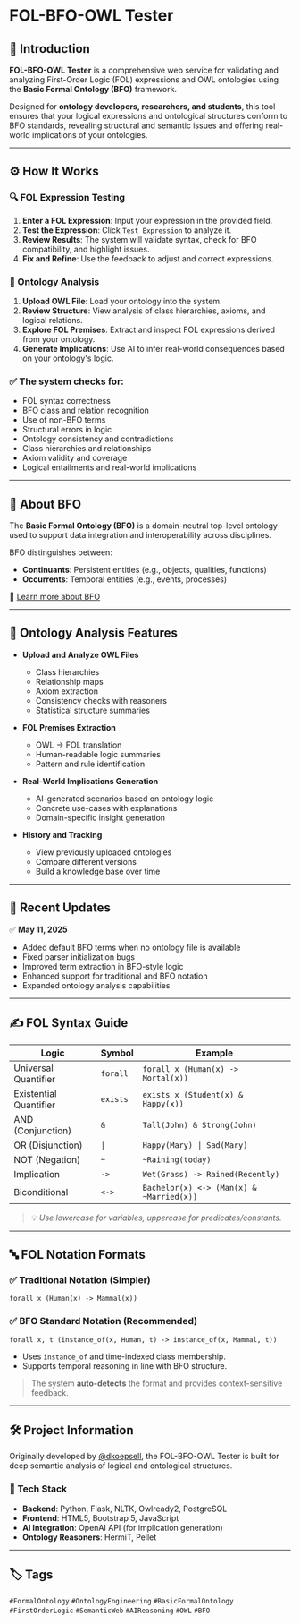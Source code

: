 # FOL-BFO-OWL Tester

## 🧠 Introduction

**FOL-BFO-OWL Tester** is a comprehensive web service for validating and analyzing First-Order Logic (FOL) expressions and OWL ontologies using the **Basic Formal Ontology (BFO)** framework.

Designed for **ontology developers, researchers, and students**, this tool ensures that your logical expressions and ontological structures conform to BFO standards, revealing structural and semantic issues and offering real-world implications of your ontologies.

---

## ⚙️ How It Works

### 🔍 FOL Expression Testing

1. **Enter a FOL Expression**: Input your expression in the provided field.
2. **Test the Expression**: Click `Test Expression` to analyze it.
3. **Review Results**: The system will validate syntax, check for BFO compatibility, and highlight issues.
4. **Fix and Refine**: Use the feedback to adjust and correct expressions.

### 🧩 Ontology Analysis

1. **Upload OWL File**: Load your ontology into the system.
2. **Review Structure**: View analysis of class hierarchies, axioms, and logical relations.
3. **Explore FOL Premises**: Extract and inspect FOL expressions derived from your ontology.
4. **Generate Implications**: Use AI to infer real-world consequences based on your ontology's logic.

### ✅ The system checks for:
- FOL syntax correctness
- BFO class and relation recognition
- Use of non-BFO terms
- Structural errors in logic
- Ontology consistency and contradictions
- Class hierarchies and relationships
- Axiom validity and coverage
- Logical entailments and real-world implications

---

## 🧱 About BFO

The **Basic Formal Ontology (BFO)** is a domain-neutral top-level ontology used to support data integration and interoperability across disciplines.

BFO distinguishes between:
- **Continuants**: Persistent entities (e.g., objects, qualities, functions)
- **Occurrents**: Temporal entities (e.g., events, processes)

🔗 [Learn more about BFO](https://basic-formal-ontology.org)

---

## 🔎 Ontology Analysis Features

- **Upload and Analyze OWL Files**
  - Class hierarchies
  - Relationship maps
  - Axiom extraction
  - Consistency checks with reasoners
  - Statistical structure summaries

- **FOL Premises Extraction**
  - OWL → FOL translation
  - Human-readable logic summaries
  - Pattern and rule identification

- **Real-World Implications Generation**
  - AI-generated scenarios based on ontology logic
  - Concrete use-cases with explanations
  - Domain-specific insight generation

- **History and Tracking**
  - View previously uploaded ontologies
  - Compare different versions
  - Build a knowledge base over time

---

## 🔄 Recent Updates

✅ **May 11, 2025**
- Added default BFO terms when no ontology file is available
- Fixed parser initialization bugs
- Improved term extraction in BFO-style logic
- Enhanced support for traditional and BFO notation
- Expanded ontology analysis capabilities

---

## ✍️ FOL Syntax Guide

| **Logic** | **Symbol** | **Example** |
|-----------|------------|-------------|
| Universal Quantifier | `forall` | `forall x (Human(x) -> Mortal(x))` |
| Existential Quantifier | `exists` | `exists x (Student(x) & Happy(x))` |
| AND (Conjunction) | `&` | `Tall(John) & Strong(John)` |
| OR (Disjunction) | `\|` | `Happy(Mary) \| Sad(Mary)` |
| NOT (Negation) | `~` | `~Raining(today)` |
| Implication | `->` | `Wet(Grass) -> Rained(Recently)` |
| Biconditional | `<->` | `Bachelor(x) <-> (Man(x) & ~Married(x))` |

> 💡 *Use lowercase for variables, uppercase for predicates/constants.*

---

## 🔤 FOL Notation Formats

### ✅ Traditional Notation (Simpler)
```text
forall x (Human(x) -> Mammal(x))
```

### ✅ BFO Standard Notation (Recommended)
```text
forall x, t (instance_of(x, Human, t) -> instance_of(x, Mammal, t))
```
- Uses `instance_of` and time-indexed class membership.
- Supports temporal reasoning in line with BFO structure.

> The system **auto-detects** the format and provides context-sensitive feedback.

---

## 🛠️ Project Information

Originally developed by [@dkoepsell](https://github.com/dkoepsell), the FOL-BFO-OWL Tester is built for deep semantic analysis of logical and ontological structures.

### 🔧 Tech Stack
- **Backend**: Python, Flask, NLTK, Owlready2, PostgreSQL
- **Frontend**: HTML5, Bootstrap 5, JavaScript
- **AI Integration**: OpenAI API (for implication generation)
- **Ontology Reasoners**: HermiT, Pellet

---

## 🏷️ Tags

`#FormalOntology` `#OntologyEngineering` `#BasicFormalOntology` `#FirstOrderLogic` `#SemanticWeb` `#AIReasoning` `#OWL` `#BFO`
